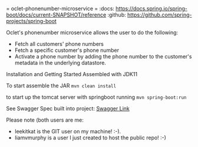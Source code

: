 = oclet-phonenumber-microservice =
:docs: https://docs.spring.io/spring-boot/docs/current-SNAPSHOT/reference
:github: https://github.com/spring-projects/spring-boot

Oclet's phonenumber microservice allows the user to do the following:
- Fetch all customers' phone numbers
- Fetch a specific customer's phone number
- Activate a phone number by adding the phone number to the customer's metadata in the underlying datastore.

Installation and Getting Started
Assembled with JDK11

To start assemble the JAR 
```mvn clean install```

to start up the tomcat server with springboot running
```mvn spring-boot:run```

See Swagger Spec built into project:
[Swagger Link](https://github.com/liamvmurphy/oclet-phonenumber-microservice/blob/main/src/main/api/PhoneNumberApi-v1.swagger.yaml)

Please note (both users are me: 
- leekitkat is the GIT user on my machine! :-).
- liamvmurphy is a user I just created to host the public repo! :-)
